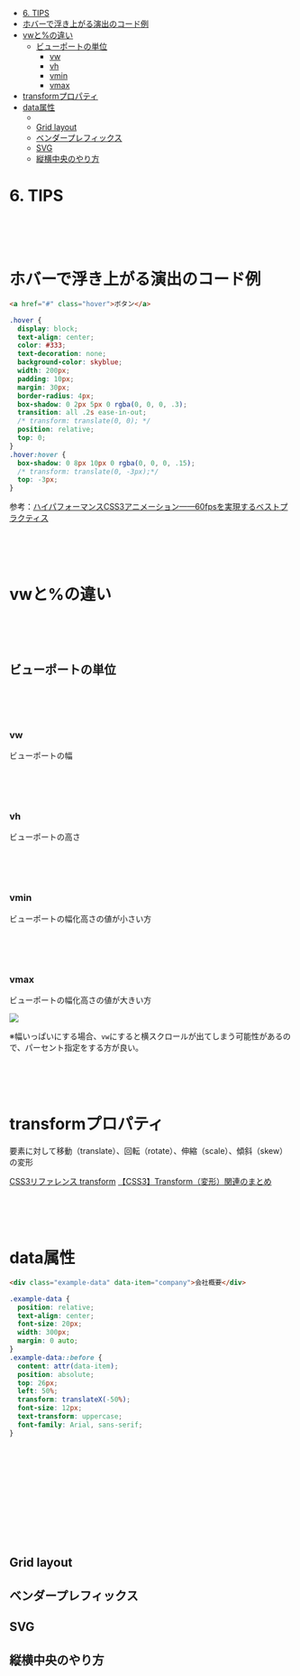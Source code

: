 - [6. TIPS](#6-tips)
- [ホバーで浮き上がる演出のコード例](#ホバーで浮き上がる演出のコード例)
- [vwと%の違い](#vwとの違い)
  - [ビューポートの単位](#ビューポートの単位)
    - [vw](#vw)
    - [vh](#vh)
    - [vmin](#vmin)
    - [vmax](#vmax)
- [transformプロパティ](#transformプロパティ)
- [data属性](#data属性)
  - [](#)
  - [Grid layout](#grid-layout)
  - [ベンダープレフィックス](#ベンダープレフィックス)
  - [SVG](#svg)
  - [縦横中央のやり方](#縦横中央のやり方)


# 6. TIPS

<br><br><br>

# ホバーで浮き上がる演出のコード例

```html
<a href="#" class="hover">ボタン</a>
```
```css
.hover {
  display: block;
  text-align: center;
  color: #333;
  text-decoration: none;
  background-color: skyblue;
  width: 200px;
  padding: 10px;
  margin: 30px;
  border-radius: 4px;
  box-shadow: 0 2px 5px 0 rgba(0, 0, 0, .3);
  transition: all .2s ease-in-out;
  /* transform: translate(0, 0); */
  position: relative;
  top: 0;
}
.hover:hover {
  box-shadow: 0 8px 10px 0 rgba(0, 0, 0, .15);
  /* transform: translate(0, -3px);*/
  top: -3px;
}
```

参考：[ハイパフォーマンスCSS3アニメーション——60fpsを実現するベストプラクティス](https://www.webprofessional.jp/achieve-60-fps-mobile-animations-with-css3/)

<br><br><br>

# vwと%の違い

<br><br><br>

## ビューポートの単位

<br><br><br>

### vw
ビューポートの幅

<br><br><br>

### vh
ビューポートの高さ

<br><br><br>

### vmin
ビューポートの幅化高さの値が小さい方

<br><br><br>

### vmax
ビューポートの幅化高さの値が大きい方


![](https://laro.jp/lesson/images/lesson-tips1.png)


※幅いっぱいにする場合、`vw`にすると横スクロールが出てしまう可能性があるので、パーセント指定をする方が良い。

<br><br><br>

# transformプロパティ

要素に対して移動（translate）、回転（rotate）、伸縮（scale）、傾斜（skew）の変形

[CSS3リファレンス transform](http://www.htmq.com/css3/transform.shtml)
[【CSS3】Transform（変形）関連のまとめ](https://qiita.com/7968/items/eddfeb4b424d7c2d2d34)

<br><br><br>

# data属性

```html
<div class="example-data" data-item="company">会社概要</div>
```
```css
.example-data {
  position: relative;
  text-align: center;
  font-size: 20px;
  width: 300px;
  margin: 0 auto;
}
.example-data::before {
  content: attr(data-item);
  position: absolute;
  top: 26px;
  left: 50%;
  transform: translateX(-50%);
  font-size: 12px;
  text-transform: uppercase;
  font-family: Arial, sans-serif;
}
```

<br><br><br><br><br><br>
---
## Grid layout
## ベンダープレフィックス
## SVG
## 縦横中央のやり方